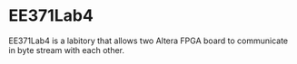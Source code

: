 # EE371Lab4

EE371Lab4 is a labitory that allows two Altera FPGA board to communicate in byte stream with each other.
